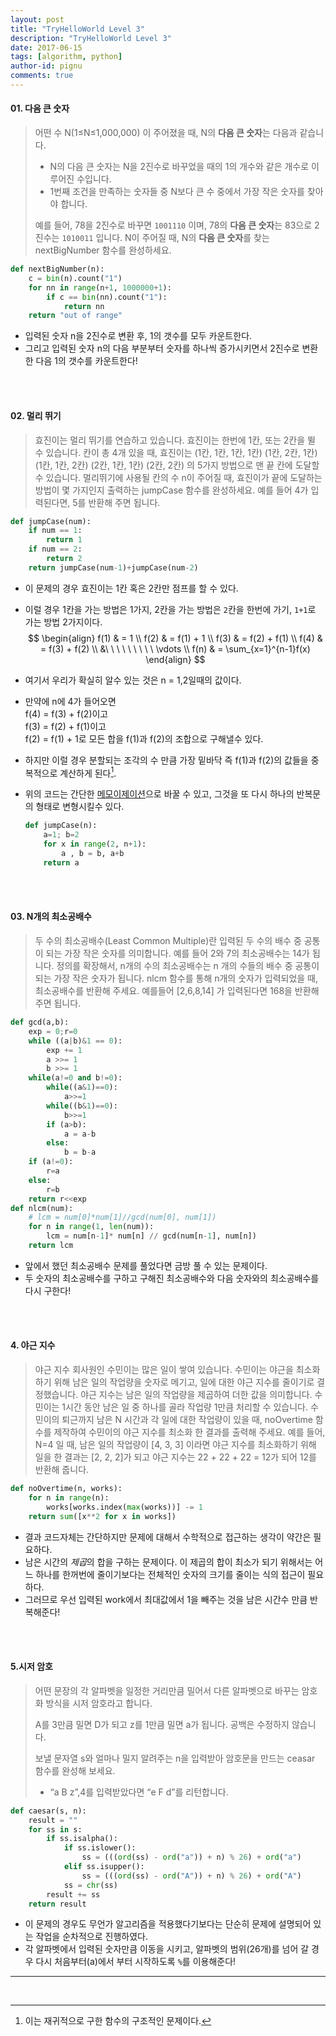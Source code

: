 ```yaml
---
layout: post
title: "TryHelloWorld Level 3"
description: "TryHelloWorld Level 3"
date: 2017-06-15
tags: [algorithm, python]
author-id: pignu
comments: true
---
```


#### 01. 다음 큰 숫자

> 어떤 수 N(1≤N≤1,000,000) 이 주어졌을 때, N의 **다음 큰 숫자**는 다음과 같습니다.
>
> - N의 다음 큰 숫자는 N을 2진수로 바꾸었을 때의 1의 개수와 같은 개수로 이루어진 수입니다.
> - 1번째 조건을 만족하는 숫자들 중 N보다 큰 수 중에서 가장 작은 숫자를 찾아야 합니다.
>
> 예를 들어, 78을 2진수로 바꾸면 `1001110` 이며, 78의 **다음 큰 숫자**는 83으로 2진수는 `1010011` 입니다.
> N이 주어질 때, N의 **다음 큰 숫자**를 찾는 nextBigNumber 함수를 완성하세요.

```python
def nextBigNumber(n):
    c = bin(n).count("1")
    for nn in range(n+1, 1000000+1):
        if c == bin(nn).count("1"):
            return nn
    return "out of range"
```

- 입력된 숫자 n을 2진수로 변환 후, 1의 갯수를 모두 카운트한다.
- 그리고  입력된 숫자 n의 다음 부분부터 숫자를 하나씩 증가시키면서 2진수로 변환한 다음 1의 갯수를 카운트한다!

<br><br>

#### 02. 멀리 뛰기

> 효진이는 멀리 뛰기를 연습하고 있습니다. 효진이는 한번에 1칸, 또는 2칸을 뛸 수 있습니다. 칸이 총 4개 있을 때, 효진이는
> (1칸, 1칸, 1칸, 1칸)
> (1칸, 2칸, 1칸)
> (1칸, 1칸, 2칸)
> (2칸, 1칸, 1칸)
> (2칸, 2칸)
> 의 5가지 방법으로 맨 끝 칸에 도달할 수 있습니다. 멀리뛰기에 사용될 칸의 수 n이 주어질 때, 효진이가 끝에 도달하는 방법이 몇 가지인지 출력하는 jumpCase 함수를 완성하세요. 예를 들어 4가 입력된다면, 5를 반환해 주면 됩니다.

```python
def jumpCase(num):
    if num == 1:
        return 1
    if num == 2:
        return 2
    return jumpCase(num-1)+jumpCase(num-2)
```

- 이 문제의 경우 효진이는 1칸 혹은 2칸만 점프를 할 수 있다.

- 이럴 경우 1칸을 가는 방법은 1가지, 2칸을 가는 방법은 `2`칸을 한번에 가기, `1+1`로 가는 방법 2가지이다.
  $$
  \begin{align} 
  f(1) & = 1 			\\
  f(2) & = f(1) + 1 	 \\
  f(3) & = f(2) + f(1)  \\
  f(4) & = f(3) + f(2)  \\
  &\ \ \ \ \ \ \ \ \  \vdots 				\\
  f(n) & = \sum_{x=1}^{n-1}f(x)
  \end{align}
  $$

- 여기서 우리가 확실히 알수 있는 것은  n = 1,2일때의 값이다.

- 만약에 n에 4가 들어오면<br> 
  f(4) = f(3) + f(2)이고 <br>
  f(3) = f(2) + f(1)이고 <br>
  f(2) = f(1) + 1로 모든 합을 f(1)과  f(2)의 조합으로 구해낼수 있다.

- 하지만 이럴 경우 분할되는 조각의 수 만큼 가장 밑바닥 즉 f(1)과 f(2)의 값들을 중복적으로 계산하게 된다[^1].

- 위의 코드는 간단한 [메모이제이션](https://namu.wiki/w/메모이제이션)으로 바꿀 수 있고, 그것을 또 다시 하나의 반복문의 형태로 변형시킬수 있다.

  ```python
  def jumpCase(n):
      a=1; b=2
      for x in range(2, n+1):
          a , b = b, a+b
      return a
  ```

  <br><br>

  


#### 03. N개의 최소공배수

> 두 수의 최소공배수(Least Common Multiple)란 입력된 두 수의 배수 중 공통이 되는 가장 작은 숫자를 의미합니다. 예를 들어 2와 7의 최소공배수는 14가 됩니다. 정의를 확장해서, n개의 수의 최소공배수는 n 개의 수들의 배수 중 공통이 되는 가장 작은 숫자가 됩니다. nlcm 함수를 통해 n개의 숫자가 입력되었을 때, 최소공배수를 반환해 주세요. 예를들어 [2,6,8,14] 가 입력된다면 168을 반환해 주면 됩니다.

```python
def gcd(a,b):
    exp = 0;r=0
    while ((a|b)&1 == 0):
        exp += 1
        a >>= 1
        b >>= 1
    while(a!=0 and b!=0):
        while((a&1)==0):
            a>>=1
        while((b&1)==0):
            b>>=1
        if (a>b):
            a = a-b
        else:
            b = b-a
    if (a!=0):
        r=a
    else:
        r=b
    return r<<exp
def nlcm(num):
    # lcm = num[0]*num[1]//gcd(num[0], num[1])
    for n in range(1, len(num)):
        lcm = num[n-1]* num[n] // gcd(num[n-1], num[n])
    return lcm
```

- 앞에서 했던 최소공배수 문제를 풀었다면 금방 풀 수 있는 문제이다.
- 두 숫자의 최소공배수를 구하고 구해진 최소공배수와 다음 숫자와의 최소공배수를 다시 구한다!

<br><br>

#### 4. 야근 지수

>야근 지수
>회사원인 수민이는 많은 일이 쌓여 있습니다. 수민이는 야근을 최소화하기 위해 남은 일의 작업량을 숫자로 메기고, 일에 대한 야근 지수를 줄이기로 결정했습니다. 야근 지수는 남은 일의 작업량을 제곱하여 더한 값을 의미합니다. 수민이는 1시간 동안 남은 일 중 하나를 골라 작업량 1만큼 처리할 수 있습니다. 수민이의 퇴근까지 남은 N 시간과 각 일에 대한 작업량이 있을 때, noOvertime 함수를 제작하여 수민이의 야근 지수를 최소화 한 결과를 출력해 주세요. 예를 들어, N=4 일 때, 남은 일의 작업량이 [4, 3, 3] 이라면 야근 지수를 최소화하기 위해 일을 한 결과는 [2, 2, 2]가 되고 야근 지수는 22 + 22 + 22 = 12가 되어 12를 반환해 줍니다.

```python
def noOvertime(n, works):
    for n in range(n):
        works[works.index(max(works))] -= 1
    return sum([x**2 for x in works])
```

- 결과 코드자체는 간단하지만 문제에 대해서 수학적으로 접근하는 생각이 약간은 필요하다.
- 남은 시간의 *제곱*의 합을 구하는 문제이다. 이 제곱의 합이 최소가 되기 위해서는 어느 하나를 한꺼번에 줄이기보다는 전체적인 숫자의 크기를 줄이는 식의 접근이 필요하다.
- 그러므로 우선 입력된 work에서 최대값에서 1을 빼주는 것을 남은 시간수 만큼 반복해준다!

<br><br>

#### 5.시저 암호

> 어떤 문장의 각 알파벳을 일정한 거리만큼 밀어서 다른 알파벳으로 바꾸는 암호화 방식을 시저 암호라고 합니다. 
>
> A를 3만큼 밀면 D가 되고 z를 1만큼 밀면 a가 됩니다. 공백은 수정하지 않습니다.
>
> 보낼 문자열 s와 얼마나 밀지 알려주는 n을 입력받아 암호문을 만드는 ceasar 함수를 완성해 보세요.
>
> - “a B z”,4를 입력받았다면 “e F d”를 리턴합니다.

```python
def caesar(s, n):
    result = ""
    for ss in s:
        if ss.isalpha():
            if ss.islower():
                ss = (((ord(ss) - ord("a")) + n) % 26) + ord("a")
            elif ss.isupper():
                ss = (((ord(ss) - ord("A")) + n) % 26) + ord("A")
            ss = chr(ss)
        result += ss
    return result
```

- 이 문제의 경우도 무언가 알고리즘을 적용했다기보다는 단순히 문제에 설명되어 있는 작업을 순차적으로 진행하였다.
- 각 알파벳에서 입력된 숫자만큼 이동을 시키고, 알파벳의 범위(26개)를 넘어 갈 경우 다시 처음부터(a)에서 부터 시작하도록 `%`를 이용해준다!































-------

[^1]: 이는 재귀적으로 구한 함수의 구조적인 문제이다.





​	





















